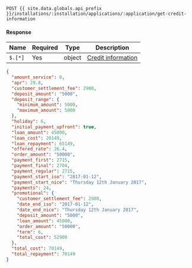 ```
POST {{ site.data.globals.api_prefix }}/installations/:installation/applications/:application/get-credit-information
```

#### Response

Name | Required | Type | Description
--- | --- | --- | ---
`$.[*]` | Yes | object | [Credit information](#get-credit-information-for-a-product)

```json
{
  "amount_service": 0,
  "apr": 29.8,
  "customer_settlement_fee": 2900,
  "deposit_amount": "5000",
  "deposit_range": {
    "minimum_amount": 5000,
    "maximum_amount": 5000
  },
  "holiday": 6,
  "initial_payment_upfront": true,
  "loan_amount": 45000,
  "loan_cost": 20149,
  "loan_repayment": 65149,
  "offered_rate": 26.4,
  "order_amount": "50000",
  "payment_first": 2715,
  "payment_final": 2704,
  "payment_regular": 2715,
  "payment_start_iso": "2017-01-12",
  "payment_start_nice": "Thursday 12th January 2017",
  "payments": 24,
  "promotional": {
    "customer_settlement_fee": 2900,
    "date_end_iso": "2017-01-12",
    "date_end_nice": "Thursday 12th January 2017",
    "deposit_amount": "5000",
    "loan_amount": 45000,
    "order_amount": "50000",
    "term": 6,
    "total_cost": 52900
  },
  "total_cost": 70149,
  "total_repayment": 70149
}
```
